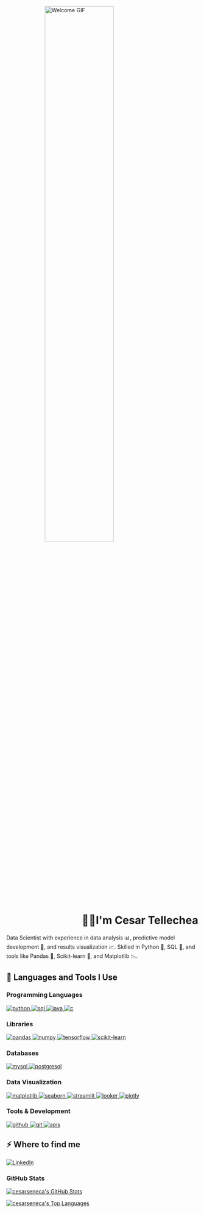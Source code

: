 <!-- GIF de presentación -->
<img src="https://media4.giphy.com/media/v1.Y2lkPTc5MGI3NjExenNxY2lpNnp3dHpzamR2YTd2Ynhtc2NmZWtpNnJkN2dicmg1bG84YiZlcD12MV9pbnRlcm5hbF9naWZfYnlfaWQmY3Q9cw/BOOyywoZerTGp90YPN/giphy.gif" 
     alt="Welcome GIF" 
     style="display: block; margin: 0 auto;" 
     width="60%">

<h1 style="text-align: right;"> 👋🏻I'm Cesar Tellechea</h1>

<!-- Descripción principal -->
<p>
Data Scientist with experience in data analysis 📊, predictive model development 🤖, and results visualization 📈. Skilled in Python 🐍, SQL 💾, and tools like Pandas 🐼, Scikit-learn 🤖, and Matplotlib 📉.
</p>

<h2>🚀 Languages and Tools I Use</h2>

<h3>Programming Languages</h3>
<p>
  <a target="_blank" href="https://www.python.org/">
    <img src="https://img.shields.io/badge/Python-3776AB?style=for-the-badge&logo=python&logoColor=white" alt="python" />
  </a>
  <a target="_blank" href="https://www.sql.org/">
    <img src="https://img.shields.io/badge/SQL-4479A1?style=for-the-badge&logo=sql&logoColor=white" alt="sql" />
  </a>
  <a target="_blank" href="https://www.oracle.com/java/">
    <img src="https://img.shields.io/badge/Java-007396?style=for-the-badge&logo=java&logoColor=white" alt="java" />
  </a>
  <a target="_blank" href="https://en.wikipedia.org/wiki/C_(programming_language)">
    <img src="https://img.shields.io/badge/C-A8B9CC?style=for-the-badge&logo=c&logoColor=white" alt="c" />
  </a>
</p>

<h3>Libraries</h3>
<p>
  <a target="_blank" href="https://pandas.pydata.org/">
    <img src="https://img.shields.io/badge/Pandas-150458?style=for-the-badge&logo=pandas&logoColor=white" alt="pandas" />
  </a>
  <a target="_blank" href="https://numpy.org/">
    <img src="https://img.shields.io/badge/NumPy-013243?style=for-the-badge&logo=numpy&logoColor=white" alt="numpy" />
  </a>
  <a target="_blank" href="https://www.tensorflow.org/">
    <img src="https://img.shields.io/badge/TensorFlow-FF6F00?style=for-the-badge&logo=tensorflow&logoColor=white" alt="tensorflow" />
  </a>
  <a target="_blank" href="https://scikit-learn.org/">
    <img src="https://img.shields.io/badge/Scikit%20Learn-F7931E?style=for-the-badge&logo=scikit-learn&logoColor=white" alt="scikit-learn" />
  </a>
</p>

<h3>Databases</h3>
<p>
  <a target="_blank" href="https://www.mysql.com/">
    <img src="https://img.shields.io/badge/MySQL-4479A1?style=for-the-badge&logo=mysql&logoColor=white" alt="mysql" />
  </a>
  <a target="_blank" href="https://www.postgresql.org/">
    <img src="https://img.shields.io/badge/PostgreSQL-336791?style=for-the-badge&logo=postgresql&logoColor=white" alt="postgresql" />
  </a>
</p>

<h3>Data Visualization</h3>
<p>
  <a target="_blank" href="https://matplotlib.org/">
    <img src="https://img.shields.io/badge/Matplotlib-003B57?style=for-the-badge&logo=matplotlib&logoColor=white" alt="matplotlib" />
  </a>
  <a target="_blank" href="https://seaborn.pydata.org/">
    <img src="https://img.shields.io/badge/Seaborn-9C1D27?style=for-the-badge&logo=seaborn&logoColor=white" alt="seaborn" />
  </a>
  <a target="_blank" href="https://streamlit.io/">
    <img src="https://img.shields.io/badge/Streamlit-FF4B6B?style=for-the-badge&logo=streamlit&logoColor=white" alt="streamlit" />
  </a>
  <a target="_blank" href="https://looker.com/">
    <img src="https://img.shields.io/badge/Looker-1A3E56?style=for-the-badge&logo=looker&logoColor=white" alt="looker" />
  </a>
  <a target="_blank" href="https://plotly.com/">
    <img src="https://img.shields.io/badge/Plotly-3F4E6F?style=for-the-badge&logo=plotly&logoColor=white" alt="plotly" />
  </a>
</p>

<h3>Tools & Development</h3>
<p>
  <a target="_blank" href="https://github.com/">
    <img src="https://img.shields.io/badge/GitHub-181717?style=for-the-badge&logo=github&logoColor=white" alt="github" />
  </a>
  <a target="_blank" href="https://git-scm.com/">
    <img src="https://img.shields.io/badge/Git-F05032?style=for-the-badge&logo=git&logoColor=white" alt="git" />
  </a>
  <a target="_blank" href="https://docs.github.com/en/rest">
    <img src="https://img.shields.io/badge/APIs-181717?style=for-the-badge&logo=github&logoColor=white" alt="apis" />
  </a>
</p>


<h2>⚡️ Where to find me</h2>

<!-- Redes sociales -->
<p>
  <a href="https://www.linkedin.com/in/cesarseneca" target="_blank">
    <img src="https://img.shields.io/badge/-LinkedIn-blue?style=for-the-badge&logo=linkedin&logoColor=white" alt="LinkedIn" />
  </a>
</p>

<!-- Estadísticas de GitHub -->
<h3>GitHub Stats</h3>
<p>
  <a href="https://github.com/cesarseneca" target="_blank">
    <img src="https://github-readme-stats.vercel.app/api?username=cesarseneca&show_icons=true&theme=radical" alt="cesarseneca's GitHub Stats" />
  </a>
</p>
<p>
  <a href="https://github.com/cesarseneca" target="_blank">
    <img src="https://github-readme-stats.vercel.app/api/top-langs?username=cesarseneca&show_icons=true&theme=radical&locale=en&layout=compact" alt="cesarseneca's Top Languages" />
  </a>
</p>

